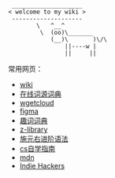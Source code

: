 ```shell
 ____________________
< welcome to my wiki >
 --------------------
        \   ^__^
         \  (oo)\_______
            (__)\       )\/\
                ||----w |
                ||     ||

```

常用网页：
- [wiki](https://zh.wikipedia.org/wiki/NOP)
- [在线词源词典](https://www.etymonline.com/cn/word/previous#etymonline_v_19489)
- [wgetcloud ](https://hd47h3dikuktvxnvjzja.wgetcloud.org/login)
- [figma](https://www.figma.com/)
- [趣词词典](https://www.quword.com/)
- [z-library](https://singlelogin.site/)
- [施元右进阶语法](https://grammar.codeyu.com/)
- [cs自学指南](https://csdiy.wiki/)
- [mdn](https://developer.mozilla.org/zh-CN/docs/Web/JavaScript/Language_overview)
- [Indie Hackers](https://www.indiehackers.com/)